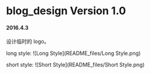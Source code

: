 # blog_design Version 1.0

#### 2016.4.3

设计临时的 logo。

long style: 
![Long Style](README_files/Long Style.png)

short style: 
![Short Style](README_files/Short Style.png)